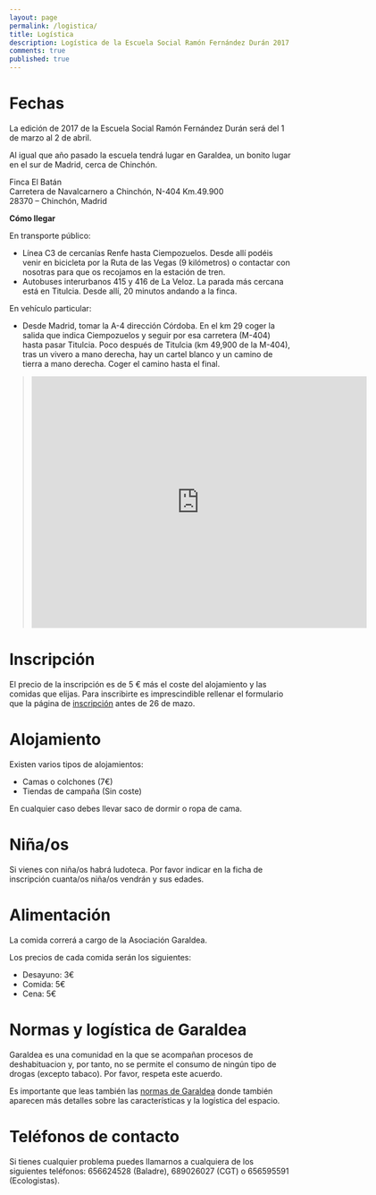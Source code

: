 ```yaml
---
layout: page
permalink: /logistica/
title: Logística
description: Logística de la Escuela Social Ramón Fernández Durán 2017
comments: true
published: true
---
```


# Fechas

La edición de 2017 de la Escuela Social Ramón Fernández Durán será del 1 de marzo al 2 de abril.

Al igual que año pasado la escuela tendrá lugar en Garaldea, un bonito lugar en el sur de Madrid, cerca de Chinchón.

Finca El Batán<br>
Carretera de Navalcarnero a Chinchón, N-404 Km.49.900<br>
28370 – Chinchón, Madrid

**Cómo llegar**

En transporte público:

- Línea C3 de cercanías Renfe hasta Ciempozuelos. Desde allí podéis venir en bicicleta por la Ruta de las Vegas (9 kilómetros) o contactar con nosotras para que os recojamos en la estación de tren.
- Autobuses interurbanos 415 y 416 de La Veloz. La parada más cercana está en Titulcia. Desde allí, 20 minutos andando a la finca.

En vehículo particular:

- Desde Madrid, tomar la A-4 dirección Córdoba. En el km 29 coger la salida que indica Ciempozuelos y seguir por esa carretera (M-404) hasta pasar Titulcia. Poco después de Titulcia (km 49,900 de la M-404), tras un vivero a mano derecha, hay un cartel blanco y un camino de tierra a mano derecha. Coger el camino hasta el final.

> <iframe width="600" height="450" frameborder="0" scrolling="no" marginheight="0" marginwidth="0" src="https://maps.google.com/maps/embed?pb=!1m10!1m8!1m3!1d1524.911009852734!2d-3.5294013!3d40.1462481!3m2!1i1024!2i768!4f13.1!5e0!3m2!1sen!2s!4v1394641407686">
> </iframe>

# Inscripción

El precio de la inscripción es de 5 € más el coste del alojamiento y las comidas que elijas.
Para inscribirte es imprescindible rellenar el formulario que la página de [inscripción](/inscripcion/index.html) antes de 26 de mazo.

# Alojamiento

Existen varios tipos de alojamientos:

- Camas o colchones (7€)
- Tiendas de campaña (Sin coste)

En cualquier caso debes llevar saco de dormir o ropa de cama.

# Niña/os

Si vienes con niña/os habrá ludoteca. Por favor indicar en la ficha de inscripción cuanta/os niña/os vendrán y sus edades.

# Alimentación

La comida correrá a cargo de la Asociación Garaldea.

Los precios de cada comida serán los siguientes:

- Desayuno: 3€
- Comida: 5€
- Cena: 5€

# Normas y logística de Garaldea

Garaldea es una comunidad en la que se acompañan procesos de deshabituacion y, por tanto, no se permite el consumo de ningún tipo de drogas (excepto tabaco). Por favor, respeta este acuerdo.

Es importante que leas también las [normas de Garaldea](/docs/logistica_garaldea.pdf) donde también aparecen más detalles sobre las características y la logística del espacio.

# Teléfonos de contacto

Si tienes cualquier problema puedes llamarnos a cualquiera de los siguientes teléfonos: 656624528 (Baladre), 689026027 (CGT) o 656595591 (Ecologistas).
